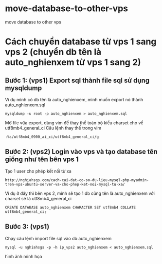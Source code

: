 # move-database-to-other-vps
move database to other vps

# Cách chuyển database từ vps 1 sang vps 2 (chuyển db tên là auto_nghienxem từ vps 1 sang 2)

## Bước 1: (vps1) Export sql thành file sql sử dụng mysqldump
Ví dụ mình có db tên là auto_nghienxem, mình muốn export nó thành auto_nghienxem.sql
```
mysqldump -u root -p auto_nghienxem > auto_nghienxem.sql
```
Mở file vừa export, dùng vim để thay thế toàn bộ kiểu charset cho về utf8mb4_general_ci
Câu lệnh thay thế trong vim
```
:%s/utf8mb4_0900_ai_ci/utf8mb4_general_ci/g
```

## Bước 2: (vps2) Login vào vps và tạo database tên giống như tên bên vps 1
Tạo 1 user cho phép kết nối từ xa
```
http://nghiahsgs.com/cach-cai-dat-co-so-du-lieu-mysql-php-myadmin-tren-vps-ubuntu-server-va-cho-phep-ket-noi-mysql-tu-xa/
```
Ví dụ ở đây thì bên vps 2, mình sẽ tạo 1 db cũng tên là auto_nghienxem với charset sẽ là utf8mb4_general_ci
```
CREATE DATABASE auto_nghienxem CHARACTER SET utf8mb4 COLLATE utf8mb4_general_ci;
```
## Bước 3: (vps1)
Chạy câu lệnh import file sql vào db auto_nghienxem
```
mysql -u nghiahsgs -p -h ip_vps2 auto_nghienxem < auto_nghienxem.sql
```


hình ảnh minh họa
<img src="" />
